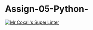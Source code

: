 # Assign-05-Python-
[![Mr Coxall's Super Linter](https://github.com/ICS3U-C-Programming-Amara-T/Assign-05-Python-/workflows/Mr%20Coxall's%20Super%20Linter/badge.svg)](https://github.com/ICS3U-C-Programming-Amara-T/Assign-05-Python-/actions/)
